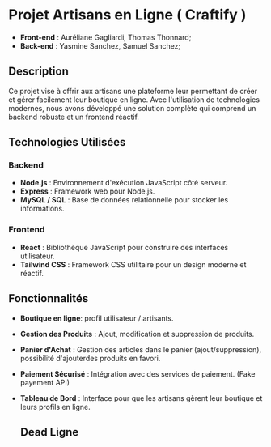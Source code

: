 # Projet Artisans en Ligne ( Craftify ) 

- **Front-end** : Auréliane Gagliardi,  Thomas Thonnard;
- **Back-end** : Yasmine Sanchez,  Samuel Sanchez;

## Description

Ce projet vise à offrir aux artisans une plateforme leur permettant de créer et gérer facilement leur boutique en ligne.
Avec l'utilisation de technologies modernes, nous avons développé une solution complète qui comprend un backend robuste et un frontend réactif.

## Technologies Utilisées

### Backend
- **Node.js** : Environnement d'exécution JavaScript côté serveur.
- **Express** : Framework web pour Node.js.
- **MySQL / SQL** : Base de données relationnelle pour stocker les informations.

### Frontend
- **React** : Bibliothèque JavaScript pour construire des interfaces utilisateur.
- **Tailwind CSS** : Framework CSS utilitaire pour un design moderne et réactif.

## Fonctionnalités

- **Boutique en ligne**: profil utilisateur / artisants.
- **Gestion des Produits** : Ajout, modification et suppression de produits.
- **Panier d'Achat** : Gestion des articles dans le panier (ajout/suppression), possibilité d'ajouterdes produits en favori.
- **Paiement Sécurisé** : Intégration avec des services de paiement. (Fake payement API)
- **Tableau de Bord** : Interface pour que les artisans gèrent leur boutique et leurs profils en ligne.

  
  ## Dead Ligne 
